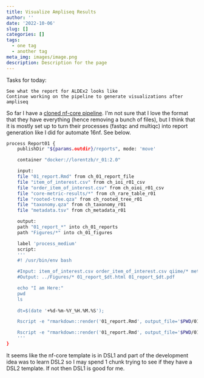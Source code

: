 ```yaml
---
title: Visualize Ampliseq Results
author: ''
date: '2022-10-06'
slug: []
categories: []
tags:
  - one tag
  - another tag
meta_img: images/image.png
description: Description for the page
---
```


Tasks for today:

    See what the report for ALDEx2 looks like
    Continue working on the pipeline to generate visualizations after ampliseq

So far I have a [cloned nf-core pipeline](https://github.com/lorentzben/ampliseqvis/commit/69d6bf34c3fe649ac54dddd723149481062633ba). I'm not sure that I love the format that they have everything (hence removing a bunch of files), but I think that it is mostly set up to turn their processes (fastqc and multiqc) into report generation like I did for automate 16nf. See below. 

```bash
process Report01 {
    publishDir "${params.outdir}/reports", mode: 'move'

    container "docker://lorentzb/r_01:2.0"

    input:
    file "01_report.Rmd" from ch_01_report_file
    file "item_of_interest.csv" from ch_ioi_r01_csv
    file "order_item_of_interest.csv" from ch_oioi_r01_csv
    file "core-metric-results/*" from ch_rare_table_r01 
    file "rooted-tree.qza" from ch_rooted_tree_r01  
    file "taxonomy.qza" from ch_taxonomy_r01  
    file "metadata.tsv" from ch_metadata_r01

    output:
    path "01_report_*" into ch_01_reports
    path "Figures/*" into ch_01_figures

    label 'process_medium'
    script:
    '''
    #! /usr/bin/env bash

    #Input: item_of_interest.csv order_item_of_interest.csv qiime/* metadata.tsv
    #Output: ../Figures/* 01_report_$dt.html 01_report_$dt.pdf

    echo "I am Here:"
    pwd
    ls
    
    dt=$(date '+%d-%m-%Y_%H.%M.%S');

    Rscript -e "rmarkdown::render('01_report.Rmd', output_file='$PWD/01_report_$dt.html', output_format='html_document', clean=TRUE, knit_root_dir='$PWD')"

    Rscript -e "rmarkdown::render('01_report.Rmd', output_file='$PWD/01_report_$dt.pdf', output_format='pdf_document', clean=TRUE, knit_root_dir='$PWD')"
    '''
}
```

It seems like the nf-core template is in DSL1 and part of the development idea was to learn DSL2 so I may spend 1 chunk trying to see if they have a DSL2 template. If not then DSL1 is good for me.

